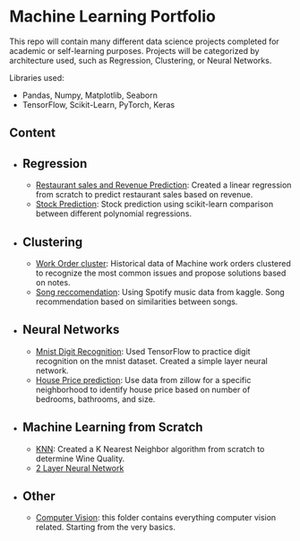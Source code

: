 # Machine Learning Portfolio
This repo will contain many different data science projects completed for academic or self-learning purposes. Projects will be categorized by architecture used, such as Regression, Clustering, or Neural Networks.

Libraries used:
 - Pandas, Numpy, Matplotlib, Seaborn
 - TensorFlow, Scikit-Learn, PyTorch, Keras
    
## Content
  - ## Regression
    - [Restaurant sales and Revenue Prediction](https://github.com/davidadel66/portfolio/blob/main/Regression/Restaurant%20sales%20vs%20Revenue%20prediction%20_%20Linear%20Regression.ipynb): Created a linear regression from scratch to predict restaurant sales based on revenue.
    - [Stock Prediction](https://github.com/davidadel66/portfolio/blob/main/Regression/Stock%20Price%20TimeSeries.ipynb): Stock prediction using scikit-learn comparison between different polynomial regressions.
  - ## Clustering
    - [Work Order cluster](https://github.com/davidadel66/portfolio/blob/main/Clustering/WO%20History%20Cluster.ipynb): Historical data of Machine work orders clustered to recognize the most common issues and propose solutions based on notes.
    - [Song reccomendation](https://github.com/davidadel66/portfolio/blob/main/Clustering/Song_Recommendation/Song%20clustering.ipynb): Using Spotify music data from kaggle. Song recommendation based on similarities between songs. 
  - ## Neural Networks
    - [Mnist Digit Recognition](https://github.com/davidadel66/portfolio/blob/main/Neural%20Networks/Digit%20Recognition.ipynb): Used TensorFlow to practice digit recognition on the mnist dataset. Created a simple layer neural network.
    - [House Price prediction](https://github.com/davidadel66/portfolio/blob/main/Neural%20Networks/NN%20House%20Prediction.ipynb): Use data from zillow for a specific neighborhood to identify house price based on number of bedrooms, bathrooms, and size.
    
    
  - ## Machine Learning from Scratch
    - [KNN](https://github.com/davidadel66/portfolio/blob/main/Classification/KNN_No_ML_Library%20.ipynb): Created a K Nearest Neighbor algorithm from scratch to determine Wine Quality.
    - [2 Layer Neural Network](link)
    
  
  
  
  - ## Other 
    - [Computer Vision](link): this folder contains everything computer vision related. Starting from the very basics. 


 
